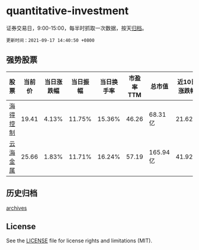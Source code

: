 # quantitative-investment

证券交易日，9:00-15:00，每半时抓取一次数据，按天[归档](archives)。

`更新时间：2021-09-17 14:40:50 +0800`

## 强势股票

|股票|当前价|当日涨跌幅|当日振幅|当日换手率|市盈率TTM|总市值|近10日涨跌幅|
|----|----|----|----|----|----|----|----|
|[海得控制](https://xueqiu.com/S/SZ002184)|19.41|4.13%|11.75%|15.36%|46.26|68.31亿|21.62%|
|[云海金属](https://xueqiu.com/S/SZ002182)|25.66|1.83%|11.71%|16.24%|57.19|165.94亿|41.92%|

## 历史归档

[archives](archives)

## License

See the [LICENSE](LICENSE) file for license rights and limitations (MIT).